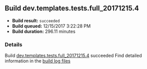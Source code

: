 ## Build dev.templates.tests.full_20171215.4
- **Build result:** `succeeded`
- **Build queued:** 12/15/2017 3:22:28 PM
- **Build duration:** 296.11 minutes
### Details
Build [dev.templates.tests.full_20171215.4](https://winappstudio.visualstudio.com/web/build.aspx?pcguid=a4ef43be-68ce-4195-a619-079b4d9834c2&builduri=vstfs%3a%2f%2f%2fBuild%2fBuild%2f24255) succeeded
Find detailed information in the [build log files](https://uwpctdiags.blob.core.windows.net/buildlogs/dev.templates.tests.full_20171215.4_logs.zip)
